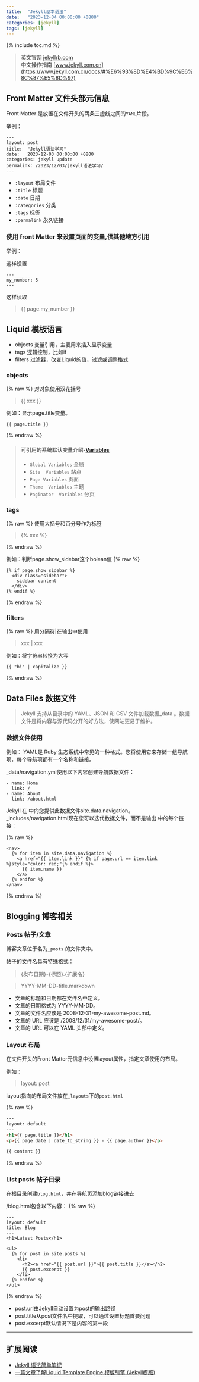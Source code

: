 ```yaml
---
title:  "Jekyll基本语法"
date:   "2023-12-04 00:00:00 +0800"
categories: [jekyll]
tags: [jekyll]
---
```

{% include toc.md %}

> **英文官网** [jekyllrb.com](https://jekyllrb.com/)  
> **中文操作指南** [www.jekyll.com.cn](https://www.jekyll.com.cn/docs/#%E6%93%8D%E4%BD%9C%E6%8C%87%E5%8D%97)

## Front Matter 文件头部元信息

Front Matter 是放置在文件开头的两条三虚线之间的`YAML`片段。

举例：

```
---
layout: post
title:  "Jekyll语法学习"
date:   2023-12-03 00:00:00 +0800
categories: jekyll update
permalink: /2023/12/03/jekyll语法学习/
---
```

- `:layout` 布局文件
- `:title` 标题
- `:date` 日期
- `:categories` 分类
- `:tags` 标签
- `:permalink` 永久链接

### 使用 front Matter 来设置页面的变量,供其他地方引用

举例：

这样设置

```
---
my_number: 5
---
```

这样读取

> \{\{ page.my_number \}\}

## Liquid 模板语言

* objects 变量引用，主要用来插入显示变量
* tags 逻辑控制，比如if
* filters 过滤器，改变Liquid的值，过滤或调整格式

### objects

{% raw %} 对对象使用双花括号
> {{ xxx }}

例如：显示page.title变量。

```
{{ page.title }}
```

{% endraw %}

> #### 可引用的系统默认变量介绍-[**Variables**](https://jekyllrb.com/docs/variables/)
> - `Global Variables` 全局
> - `Site  Variables` 站点
> - `Page Variables` 页面
> - `Theme  Variables` 主题
> - `Paginator  Variables` 分页

### tags

{% raw %} 使用大括号和百分号作为标签
> {% xxx %}

{% endraw %}

例如：判断page.show_sidebar这个bolean值 {% raw %}

```
{% if page.show_sidebar %}
  <div class="sidebar">
    sidebar content
  </div>
{% endif %}
```

{% endraw %}

### filters

{% raw %} 用分隔符|在输出中使用
> xxx \| xxx

例如：将字符串转换为大写

```
{{ "hi" | capitalize }}
```

{% endraw %}

## Data Files 数据文件

> Jekyll 支持从目录中的 YAML、JSON 和 CSV 文件加载数据_data 。数据文件是将内容与源代码分开的好方法，使网站更易于维护。

### 数据文件使用

例如： YAML是 Ruby 生态系统中常见的一种格式。您将使用它来存储一组导航项，每个导航项都有一个名称和链接。

_data/navigation.yml使用以下内容创建导航数据文件：

```
- name: Home
  link: /
- name: About
  link: /about.html
```

Jekyll 在 中向您提供此数据文件site.data.navigation。_includes/navigation.html现在您可以迭代数据文件，而不是输出 中的每个链接：

{% raw %}

```
<nav>
  {% for item in site.data.navigation %}
    <a href="{{ item.link }}" {% if page.url == item.link %}style="color: red;"{% endif %}>
      {{ item.name }}
    </a>
  {% endfor %}
</nav>
```

{% endraw %}

## Blogging 博客相关

### Posts 帖子/文章

博客文章位于名为`_posts` 的文件夹中。

帖子的文件名具有特殊格式：
> {发布日期}-{标题}.{扩展名}

> YYYY-MM-DD-title.markdown

* 文章的标题和日期都在文件名中定义。
* 文章的日期格式为 YYYY-MM-DD。
* 文章的文件名应该是 2008-12-31-my-awesome-post.md。
* 文章的 URL 应该是 /2008/12/31/my-awesome-post/。
* 文章的 URL 可以在 YAML 头部中定义。

### Layout 布局

在文件开头的Front Matter元信息中设置layout属性，指定文章使用的布局。

例如：
> layout: post

layout指向的布局文件放在`_layouts`下的`post.html`

{% raw %}

```html
---
layout: default
---
<h1>{{ page.title }}</h1>
<p>{{ page.date | date_to_string }} - {{ page.author }}</p>

{{ content }}

```

{% endraw %}

### List posts 帖子目录

在根目录创建`blog.html`，并在导航页添加blog链接进去

/blog.html包含以下内容： {% raw %}

```
---
layout: default
title: Blog
---
<h1>Latest Posts</h1>

<ul>
  {% for post in site.posts %}
    <li>
      <h2><a href="{{ post.url }}">{{ post.title }}</a></h2>
      {{ post.excerpt }}
    </li>
  {% endfor %}
</ul>
```

{% endraw %}

* post.url由Jekyll自动设置为post的输出路径
* post.title从post文件名中提取，可以通过设置标题首要问题
* post.excerpt默认情况下是内容的第一段

---

## 扩展阅读

- [Jekyll 语法简单笔记](https://github.tiankonguse.com/blog/2014/11/10/jekyll-study.html)
- [ 一篇文章了解Liquid Template Engine 模版引擎 (Jekyll模版)](https://www.jianshu.com/p/5c6d68bcd836)
